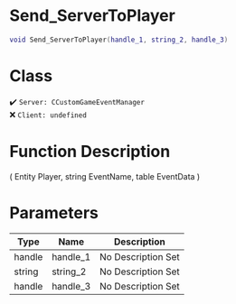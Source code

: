 # Send_ServerToPlayer
```lua
void Send_ServerToPlayer(handle_1, string_2, handle_3)
```
# Class
✔️ `Server: CCustomGameEventManager`  
❌ `Client: undefined`  

# Function Description
( Entity Player, string EventName, table EventData )
# Parameters
Type|Name|Description
--|--|--
handle|handle_1|No Description Set
string|string_2|No Description Set
handle|handle_3|No Description Set
